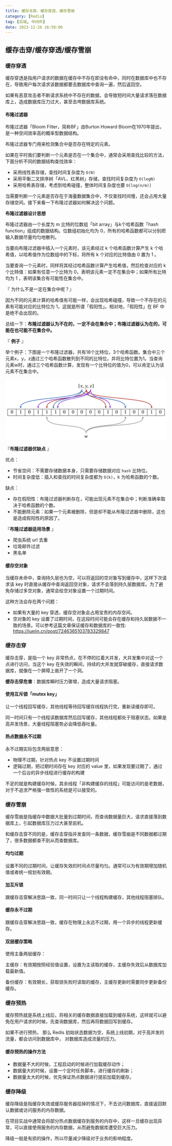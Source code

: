 ```yaml
---
title: 缓存击穿、缓存穿透、缓存雪崩
category: [Redis]
tag: [后端, 中间件]
date: 2023-12-26 16:50:00
---
```


## 缓存击穿/缓存穿透/缓存雪崩

### 缓存穿透

缓存穿透是指用户请求的数据在缓存中不存在即没有命中，同时在数据库中也不存在，导致用户每次请求该数据都要去数据库中查询一遍，然后返回空。

如果有恶意攻击者不断请求系统中不存在的数据，会导致短时间大量请求落在数据库上，造成数据库压力过大，甚至击垮数据库系统。

#### 布隆过滤器

布隆过滤器「Bloom Filter，简称BF」由Burton Howard Bloom在1970年提出，是一种空间效率高的概率型数据结构。

布隆过滤器专门用来检测集合中是否存在特定的元素。

如果在平时我们要判断一个元素是否在一个集合中，通常会采用查找比较的方法，下面分析不同的数据结构查找效率：

- 采用线性表存储，查找时间复杂度为 `O(N)`
- 采用平衡二叉排序树「AVL、红黑树」存储，查找时间复杂度为 `O(logN)`
- 采用哈希表存储，考虑到哈希碰撞，整体时间复杂度也要 `O[log(n/m)]`

当需要判断一个元素是否存在于海量数据集合中，不仅查找时间慢，还会占用大量存储空间。接下来看一下布隆过滤器如何解决这个问题。

**布隆过滤器设计思想**

布隆过滤器由一个长度为 m 比特的位数组「bit array」与k个哈希函数「hash function」组成的数据结构。位数组初始化均为 0，所有的哈希函数都可以分别把输入数据尽量均匀地散列。

当要向布隆过滤器中插入一个元素时，该元素经过 k 个哈希函数计算产生 k 个哈希值，以哈希值作为位数组中的下标，将所有 k 个对应的比特值由 0 置为 1 。

当要查询一个元素时，同样将其经过哈希函数计算产生哈希值，然后检查对应的 k 个比特值：如果有任意一个比特为 0，表明该元素一定不在集合中；如果所有比特均为 1 ，表明该集合有可能性在集合中。

『 为什么不是一定在集合中呢？』

因为不同的元素计算的哈希值有可能一样，会出现哈希碰撞，导致一个不存在的元素有可能对应的比特位为 1，这就是所谓「假阳性」。相对地，「假阳性」在 BF 中是绝不会出现的。

总结一下：**布隆过滤器认为不在的，一定不会在集合中；布隆过滤器认为在的，可能在也可能不在集合中。**

『 **例子** 』

举个例子：下图是一个布隆过滤器，共有18个比特位，3个哈希函数。集合中三个元素x，y，z通过三个哈希函数散列到不同的比特位，并将比特位置为1。当查询元素w时，通过三个哈希函数计算，发现有一个比特位的值为0，可以肯定认为该元素不在集合中。

![图片](./assets/LPN9gcpd58yJAsG.png)

『**布隆过滤器优缺点** 』

优点：

- 节省空间：不需要存储数据本身，只需要存储数据对应 `hash` 比特位。
- 时间复杂度低：插入和查找的时间复杂度都为 `O(k)`，k 为哈希函数的个数。

缺点：

- 存在假阳性：布隆过滤器判断存在，可能出现元素不在集合中；判断准确率取决于哈希函数的个数。
- 不能删除元素：如果一个元素被删除，但是却不能从布隆过滤器中删除，这也是造成假阳性的原因了。

『**布隆过滤器适用场景** 』

- 爬虫系统 url 去重
- 垃圾邮件过滤
- 黑名单

#### 缓存空对象

当缓存未命中，查询持久层也为空，可以将返回的空对象写到缓存中，这样下次请求该 key 时直接从缓存中查询返回空对象，请求不会落到持久层数据库。为了避免存储过多空对象，通常会给空对象设置一个过期时间。

这种方法会存在两个问题：

- 如果有大量的 key 穿透，缓存空对象会占用宝贵的内存空间。
- 空对象的 key 设置了过期时间，在这段时间可能会存在缓存和持久层数据不一致的场景。可以参考这篇文章保证缓存和数据库的一致性: https://juejin.cn/post/7246365103783329847

### 缓存击穿

缓存击穿，是指一个 key 非常热点，在不停的扛着大并发，大并发集中对这一个点进行访问，当这个 key 在失效的瞬间，持续的大并发就穿破缓存，直接请求数据库，就像在一个屏障上凿开了一个洞。

**缓存击穿危害**：数据库瞬时压力骤增，造成大量请求阻塞。

#### 使用互斥锁「mutex key」

让一个线程回写缓存，其他线程等待回写缓存线程执行完，重新读缓存即可。

同一时间只有一个线程读数据库然后回写缓存，其他线程都处于阻塞状态。如果是高并发场景，大量线程阻塞势必会降低吞吐量。

#### 热点数据永不过期

永不过期实际包含两层意思：

- 物理不过期，针对热点 key 不设置过期时间
- 逻辑过期，把过期时间存在 key 对应的 value 里，如果发现要过期了，通过一个后台的异步线程进行缓存的构建

不足的就是构建缓存时候，其余线程「非构建缓存的线程」可能访问的是老数据，对于不追求严格强一致性的系统是可以接受的。

### 缓存雪崩

缓存雪崩是指缓存中数据大批量到过期时间，而查询数据量巨大，请求直接落到数据库上，引起数据库压力过大甚至宕机。

和缓存击穿不同的是，缓存击穿指并发查同一条数据，缓存雪崩是不同数据都过期了，很多数据都查不到从而查数据库。

#### 均匀过期

设置不同的过期时间，让缓存失效的时间点尽量均匀。通常可以为有效期增加随机值或者统一规划有效期。

#### 加互斥锁

跟缓存击穿解决思路一致，同一时间只让一个线程构建缓存，其他线程阻塞排队。

#### 缓存永不过期

跟缓存击穿解决思路一致，缓存在物理上永远不过期，用一个异步的线程更新缓存。

#### 双层缓存策略

使用主备两层缓存：

主缓存：有效期按照经验值设置，设置为主读取的缓存，主缓存失效后从数据库加载最新值。

备份缓存：有效期长，获取锁失败时读取的缓存，主缓存更新时需要同步更新备份缓存。

### 缓存预热

缓存预热就是系统上线后，将相关的缓存数据直接加载到缓存系统，这样就可以避免在用户请求的时候，先查询数据库，然后再将数据回写到缓存。

如果不进行预热， 那么 Redis 初始状态数据为空，系统上线初期，对于高并发的流量，都会访问到数据库中， 对数据库造成流量的压力。

#### 缓存预热的操作方法

- 数据量不大的时候，工程启动的时候进行加载缓存动作；
- 数据量大的时候，设置一个定时任务脚本，进行缓存的刷新；
- 数据量太大的时候，优先保证热点数据进行提前加载到缓存。

### 缓存降级

缓存降级是指缓存失效或缓存服务器挂掉的情况下，不去访问数据库，直接返回默认数据或访问服务的内存数据。

在项目实战中通常会将部分热点数据缓存到服务的内存中，这样一旦缓存出现异常，可以直接使用服务的内存数据，从而避免数据库遭受巨大压力。

降级一般是有损的操作，所以尽量减少降级对于业务的影响程度。